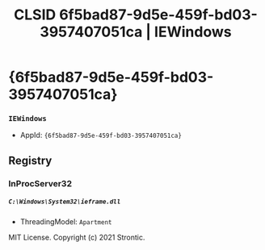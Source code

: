 ﻿---
title: "CLSID 6f5bad87-9d5e-459f-bd03-3957407051ca | IEWindows"
excerpt: What is COM-Object CLSID 6f5bad87-9d5e-459f-bd03-3957407051ca?
---

# {6f5bad87-9d5e-459f-bd03-3957407051ca}

### `IEWindows`
* AppId: `{6f5bad87-9d5e-459f-bd03-3957407051ca}`

## Registry


### InProcServer32

##### `C:\Windows\System32\ieframe.dll`
* ThreadingModel: `Apartment`

MIT License. Copyright (c) 2021 Strontic.


